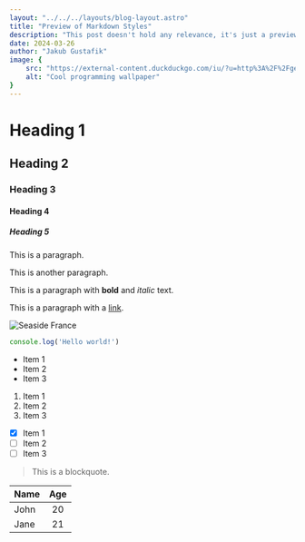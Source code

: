 ```yaml
---
layout: "../../../layouts/blog-layout.astro"
title: "Preview of Markdown Styles"
description: "This post doesn't hold any relevance, it's just a preview to test markdown styles."
date: 2024-03-26
author: "Jakub Gustafik"
image: {
    src: "https://external-content.duckduckgo.com/iu/?u=http%3A%2F%2Fgetwallpapers.com%2Fwallpaper%2Ffull%2F7%2Fd%2Fc%2F15327.jpg&f=1&nofb=1&ipt=82200846d71428ac3174ed161af62cff2d238aec6dc166559281cf429e14251c&ipo=images",
    alt: "Cool programming wallpaper"
}
---
```


# Heading 1
## Heading 2
### Heading 3
#### Heading 4
##### Heading 5

This is a paragraph.

This is another paragraph.

This is a paragraph with **bold** and *italic* text.

This is a paragraph with a [link](https://astro.build).

![Seaside France](https://st2.depositphotos.com/1592314/10545/i/450/depositphotos_105455422-stock-photo-nice-mediterranean-sea-france.jpg)

```js
console.log('Hello world!')
```

- Item 1
- Item 2
- Item 3

1. Item 1
2. Item 2
3. Item 3

- [x] Item 1
- [ ] Item 2
- [ ] Item 3

> This is a blockquote.

| Name | Age   |
| ---- | :---: |
| John | 20    |
| Jane | 21    |
